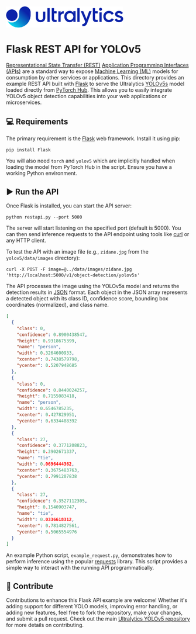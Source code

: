 <a href="https://www.ultralytics.com/"><img src="https://raw.githubusercontent.com/ultralytics/assets/main/logo/Ultralytics_Logotype_Original.svg" width="320" alt="Ultralytics logo"></a>

# Flask REST API for YOLOv5

[Representational State Transfer (REST)](https://en.wikipedia.org/wiki/Representational_state_transfer) [Application Programming Interfaces (APIs)](https://en.wikipedia.org/wiki/API) are a standard way to expose [Machine Learning (ML)](https://www.ultralytics.com/glossary/machine-learning-ml) models for consumption by other services or applications. This directory provides an example REST API built with [Flask](https://flask.palletsprojects.com/en/stable/) to serve the Ultralytics [YOLOv5s](https://docs.ultralytics.com/models/yolov5/) model loaded directly from [PyTorch Hub](https://pytorch.org/hub/ultralytics_yolov5/). This allows you to easily integrate YOLOv5 object detection capabilities into your web applications or microservices.

## 💻 Requirements

The primary requirement is the [Flask](https://flask.palletsprojects.com/en/stable/) web framework. Install it using pip:

```shell
pip install Flask
```

You will also need `torch` and `yolov5` which are implicitly handled when loading the model from PyTorch Hub in the script. Ensure you have a working Python environment.

## ▶️ Run the API

Once Flask is installed, you can start the API server:

```shell
python restapi.py --port 5000
```

The server will start listening on the specified port (default is 5000). You can then send inference requests to the API endpoint using tools like [curl](https://curl.se/) or any HTTP client.

To test the API with an image file (e.g., `zidane.jpg` from the `yolov5/data/images` directory):

```shell
curl -X POST -F image=@../data/images/zidane.jpg 'http://localhost:5000/v1/object-detection/yolov5s'
```

The API processes the image using the YOLOv5s model and returns the detection results in [JSON](https://www.json.org/json-en.html) format. Each object in the JSON array represents a detected object with its class ID, confidence score, bounding box coordinates (normalized), and class name.

```json
[
  {
    "class": 0,
    "confidence": 0.8900438547,
    "height": 0.9318675399,
    "name": "person",
    "width": 0.3264600933,
    "xcenter": 0.7438579798,
    "ycenter": 0.5207948685
  },
  {
    "class": 0,
    "confidence": 0.8440024257,
    "height": 0.7155083418,
    "name": "person",
    "width": 0.6546785235,
    "xcenter": 0.427829951,
    "ycenter": 0.6334488392
  },
  {
    "class": 27,
    "confidence": 0.3771208823,
    "height": 0.3902671337,
    "name": "tie",
    "width": 0.0696444362,
    "xcenter": 0.3675483763,
    "ycenter": 0.7991207838
  },
  {
    "class": 27,
    "confidence": 0.3527112305,
    "height": 0.1540903747,
    "name": "tie",
    "width": 0.0336618312,
    "xcenter": 0.7814827561,
    "ycenter": 0.5065554976
  }
]
```

An example Python script, `example_request.py`, demonstrates how to perform inference using the popular [requests](https://requests.readthedocs.io/en/latest/) library. This script provides a simple way to interact with the running API programmatically.

## 🤝 Contribute

Contributions to enhance this Flask API example are welcome! Whether it's adding support for different YOLO models, improving error handling, or adding new features, feel free to fork the repository, make your changes, and submit a pull request. Check out the main [Ultralytics YOLOv5 repository](https://github.com/ultralytics/yolov5) for more details on contributing.

